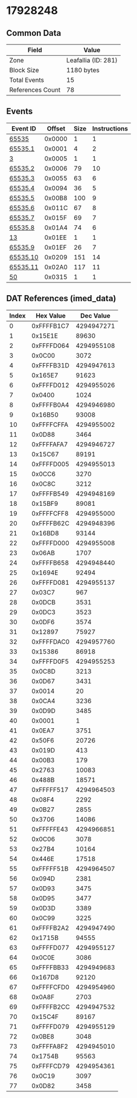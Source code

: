 # 17928248

## Common Data

| Field            | Value               |
|------------------|---------------------|
| Zone             | Leafallia (ID: 281) |
| Block Size       | 1180 bytes          |
| Total Events     | 15                  |
| References Count | 78                  |

## Events

| Event ID                  | Offset   |   Size |   Instructions |
|---------------------------|----------|--------|----------------|
| [65535](./65535.md)       | 0x0000   |      1 |              1 |
| [65535.1](./65535.1.md)   | 0x0001   |      4 |              2 |
| [3](./3.md)               | 0x0005   |      1 |              1 |
| [65535.2](./65535.2.md)   | 0x0006   |     79 |             10 |
| [65535.3](./65535.3.md)   | 0x0055   |     63 |              6 |
| [65535.4](./65535.4.md)   | 0x0094   |     36 |              5 |
| [65535.5](./65535.5.md)   | 0x00B8   |    100 |              9 |
| [65535.6](./65535.6.md)   | 0x011C   |     67 |              8 |
| [65535.7](./65535.7.md)   | 0x015F   |     69 |              7 |
| [65535.8](./65535.8.md)   | 0x01A4   |     74 |              6 |
| [13](./13.md)             | 0x01EE   |      1 |              1 |
| [65535.9](./65535.9.md)   | 0x01EF   |     26 |              7 |
| [65535.10](./65535.10.md) | 0x0209   |    151 |             14 |
| [65535.11](./65535.11.md) | 0x02A0   |    117 |             11 |
| [50](./50.md)             | 0x0315   |      1 |              1 |

## DAT References (imed_data)

|   Index | Hex Value   |   Dec Value |
|---------|-------------|-------------|
|       0 | 0xFFFFB1C7  |  4294947271 |
|       1 | 0x15E1E     |       89630 |
|       2 | 0xFFFFD064  |  4294955108 |
|       3 | 0x0C00      |        3072 |
|       4 | 0xFFFFB31D  |  4294947613 |
|       5 | 0x165E7     |       91623 |
|       6 | 0xFFFFD012  |  4294955026 |
|       7 | 0x0400      |        1024 |
|       8 | 0xFFFFB0A4  |  4294946980 |
|       9 | 0x16B50     |       93008 |
|      10 | 0xFFFFCFFA  |  4294955002 |
|      11 | 0x0D88      |        3464 |
|      12 | 0xFFFFAFA7  |  4294946727 |
|      13 | 0x15C67     |       89191 |
|      14 | 0xFFFFD005  |  4294955013 |
|      15 | 0x0CC6      |        3270 |
|      16 | 0x0C8C      |        3212 |
|      17 | 0xFFFFB549  |  4294948169 |
|      18 | 0x15BF9     |       89081 |
|      19 | 0xFFFFCFF8  |  4294955000 |
|      20 | 0xFFFFB62C  |  4294948396 |
|      21 | 0x16BD8     |       93144 |
|      22 | 0xFFFFD000  |  4294955008 |
|      23 | 0x06AB      |        1707 |
|      24 | 0xFFFFB658  |  4294948440 |
|      25 | 0x1694E     |       92494 |
|      26 | 0xFFFFD081  |  4294955137 |
|      27 | 0x03C7      |         967 |
|      28 | 0x0DCB      |        3531 |
|      29 | 0x0DC3      |        3523 |
|      30 | 0x0DF6      |        3574 |
|      31 | 0x12897     |       75927 |
|      32 | 0xFFFFDAC0  |  4294957760 |
|      33 | 0x15386     |       86918 |
|      34 | 0xFFFFD0F5  |  4294955253 |
|      35 | 0x0C8D      |        3213 |
|      36 | 0x0D67      |        3431 |
|      37 | 0x0014      |          20 |
|      38 | 0x0CA4      |        3236 |
|      39 | 0x0D9D      |        3485 |
|      40 | 0x0001      |           1 |
|      41 | 0x0EA7      |        3751 |
|      42 | 0x50F6      |       20726 |
|      43 | 0x019D      |         413 |
|      44 | 0x00B3      |         179 |
|      45 | 0x2763      |       10083 |
|      46 | 0x488B      |       18571 |
|      47 | 0xFFFFF517  |  4294964503 |
|      48 | 0x08F4      |        2292 |
|      49 | 0x0B27      |        2855 |
|      50 | 0x3706      |       14086 |
|      51 | 0xFFFFFE43  |  4294966851 |
|      52 | 0x0C06      |        3078 |
|      53 | 0x27B4      |       10164 |
|      54 | 0x446E      |       17518 |
|      55 | 0xFFFFF51B  |  4294964507 |
|      56 | 0x094D      |        2381 |
|      57 | 0x0D93      |        3475 |
|      58 | 0x0D95      |        3477 |
|      59 | 0x0D3D      |        3389 |
|      60 | 0x0C99      |        3225 |
|      61 | 0xFFFFB2A2  |  4294947490 |
|      62 | 0x1715B     |       94555 |
|      63 | 0xFFFFD077  |  4294955127 |
|      64 | 0x0C0E      |        3086 |
|      65 | 0xFFFFBB33  |  4294949683 |
|      66 | 0x167D8     |       92120 |
|      67 | 0xFFFFCFD0  |  4294954960 |
|      68 | 0x0A8F      |        2703 |
|      69 | 0xFFFFB2CC  |  4294947532 |
|      70 | 0x15C4F     |       89167 |
|      71 | 0xFFFFD079  |  4294955129 |
|      72 | 0x0BE8      |        3048 |
|      73 | 0xFFFFA8F2  |  4294945010 |
|      74 | 0x1754B     |       95563 |
|      75 | 0xFFFFCD79  |  4294954361 |
|      76 | 0x0C19      |        3097 |
|      77 | 0x0D82      |        3458 |
